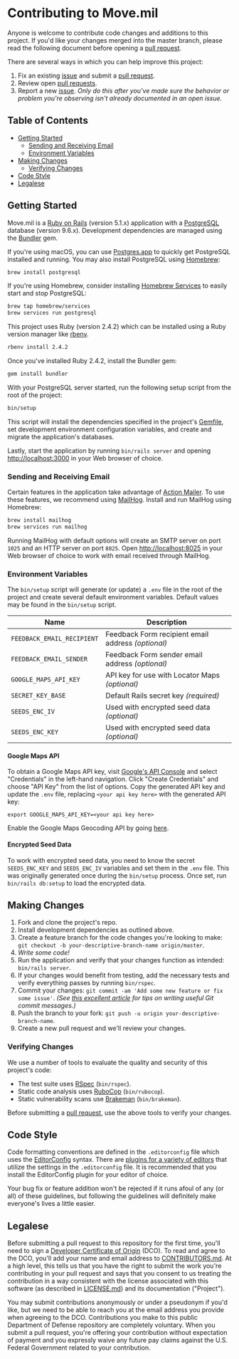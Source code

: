 # Contributing to Move.mil

Anyone is welcome to contribute code changes and additions to this project. If you'd like your changes merged into the master branch, please read the following document before opening a [pull request][pulls].

There are several ways in which you can help improve this project:

1. Fix an existing [issue][issues] and submit a [pull request][pulls].
1. Review open [pull requests][pulls].
1. Report a new [issue][issues]. _Only do this after you've made sure the behavior or problem you're observing isn't already documented in an open issue._

## Table of Contents

- [Getting Started](#getting-started)
    - [Sending and Receiving Email](#sending-and-receiving-email)
    - [Environment Variables](#environment-variables)
- [Making Changes](#making-changes)
    - [Verifying Changes](#verifying-changes)
- [Code Style](#code-style)
- [Legalese](#legalese)

## Getting Started

Move.mil is a [Ruby on Rails](http://rubyonrails.org) (version 5.1.x) application with a [PostgreSQL](https://www.postgresql.org) database (version 9.6.x). Development dependencies are managed using the [Bundler](http://bundler.io) gem.

If you're using macOS, you can use [Postgres.app](https://postgresapp.com) to quickly get PostgreSQL installed and running. You may also install PostgreSQL using [Homebrew](https://brew.sh):

```sh
brew install postgresql
```

If you're using Homebrew, consider installing [Homebrew Services](https://github.com/Homebrew/homebrew-services) to easily start and stop PostgreSQL:

```sh
brew tap homebrew/services
brew services run postgresql
```

This project uses Ruby (version 2.4.2) which can be installed using a Ruby version manager like [rbenv](https://github.com/rbenv/rbenv).

```sh
rbenv install 2.4.2
```

Once you've installed Ruby 2.4.2, install the Bundler gem:

```sh
gem install bundler
```

With your PostgreSQL server started, run the following setup script from the root of the project:

```sh
bin/setup
```

This script will install the dependencies specified in the project's [Gemfile][gemfile], set development environment configuration variables, and create and migrate the application's databases.

Lastly, start the application by running `bin/rails server` and opening [http://localhost:3000](http://localhost:3000) in your Web browser of choice.

### Sending and Receiving Email

Certain features in the application take advantage of [Action Mailer](http://guides.rubyonrails.org/action_mailer_basics.html). To use these features, we recommend using [MailHog](https://github.com/mailhog/MailHog). Install and run MailHog using Homebrew:

```sh
brew install mailhog
brew services run mailhog
```

Running MailHog with default options will create an SMTP server on port `1025` and an HTTP server on port `8025`. Open [http://localhost:8025](http://localhost:8025) in your Web browser of choice to work with email received through MailHog.

### Environment Variables

The `bin/setup` script will generate (or update) a `.env` file in the root of the project and create several default environment variables. Default values may be found in the `bin/setup` script.

| Name                       | Description |
|----------------------------|-------------|
| `FEEDBACK_EMAIL_RECIPIENT` | Feedback Form recipient email address _(optional)_ |
| `FEEDBACK_EMAIL_SENDER`    | Feedback Form sender email address _(optional)_ |
| `GOOGLE_MAPS_API_KEY`      | API key for use with Locator Maps _(optional)_ |
| `SECRET_KEY_BASE`          | Default Rails secret key _(required)_ |
| `SEEDS_ENC_IV`             | Used with encrypted seed data _(optional)_ |
| `SEEDS_ENC_KEY`            | Used with encrypted seed data _(optional)_ |

#### Google Maps API

To obtain a Google Maps API key, visit [Google's API Console](https://console.developers.google.com) and select "Credentials" in the left-hand navigation. Click "Create Credentials" and choose "API Key" from the list of options. Copy the generated API key and update the `.env` file, replacing `<your api key here>` with the generated API key:

```
export GOOGLE_MAPS_API_KEY=<your api key here>
```

Enable the Google Maps Geocoding API by going [here](https://console.developers.google.com/apis/api/geocoding_backend).

#### Encrypted Seed Data

To work with encrypted seed data, you need to know the secret `SEEDS_ENC_KEY` and `SEEDS_ENC_IV` variables and set them in the `.env` file. This was originally generated once during the `bin/setup` process. Once set, run `bin/rails db:setup` to load the encrypted data.

## Making Changes

1. Fork and clone the project's repo.
1. Install development dependencies as outlined above.
1. Create a feature branch for the code changes you're looking to make: `git checkout -b your-descriptive-branch-name origin/master`.
1. _Write some code!_
1. Run the application and verify that your changes function as intended: `bin/rails server`.
1. If your changes would benefit from testing, add the necessary tests and verify everything passes by running `bin/rspec`.
1. Commit your changes: `git commit -am 'Add some new feature or fix some issue'`. _(See [this excellent article](https://chris.beams.io/posts/git-commit) for tips on writing useful Git commit messages.)_
1. Push the branch to your fork: `git push -u origin your-descriptive-branch-name`.
1. Create a new pull request and we'll review your changes.

### Verifying Changes

We use a number of tools to evaluate the quality and security of this project's code:

- The test suite uses [RSpec](http://rspec.info) (`bin/rspec`).
- Static code analysis uses [RuboCop](https://github.com/bbatsov/rubocop) (`bin/rubocop`).
- Static vulnerability scans use [Brakeman](http://brakemanscanner.org) (`bin/brakeman`).

Before submitting a [pull request][pulls], use the above tools to verify your changes.

## Code Style

Code formatting conventions are defined in the `.editorconfig` file which uses the [EditorConfig](http://editorconfig.org) syntax. There are [plugins for a variety of editors](http://editorconfig.org/#download) that utilize the settings in the `.editorconfig` file. It is recommended that you install the EditorConfig plugin for your editor of choice.

Your bug fix or feature addition won't be rejected if it runs afoul of any (or all) of these guidelines, but following the guidelines will definitely make everyone's lives a little easier.

## Legalese

Before submitting a pull request to this repository for the first time, you'll need to sign a [Developer Certificate of Origin](https://developercertificate.org) (DCO). To read and agree to the DCO, you'll add your name and email address to [CONTRIBUTORS.md][contributors]. At a high level, this tells us that you have the right to submit the work you're contributing in your pull request and says that you consent to us treating the contribution in a way consistent with the license associated with this software (as described in [LICENSE.md][license]) and its documentation ("Project").

You may submit contributions anonymously or under a pseudonym if you'd like, but we need to be able to reach you at the email address you provide when agreeing to the DCO. Contributions you make to this public Department of Defense repository are completely voluntary. When you submit a pull request, you're offering your contribution without expectation of payment and you expressly waive any future pay claims against the U.S. Federal Government related to your contribution.

[contributors]: https://github.com/deptofdefense/move.mil/blob/master/CONTRIBUTORS.md
[gemfile]: https://github.com/deptofdefense/move.mil/blob/master/Gemfile
[issues]: https://github.com/deptofdefense/move.mil/issues
[license]: https://github.com/deptofdefense/move.mil/blob/master/LICENSE.md
[pulls]: https://github.com/deptofdefense/move.mil/pulls
